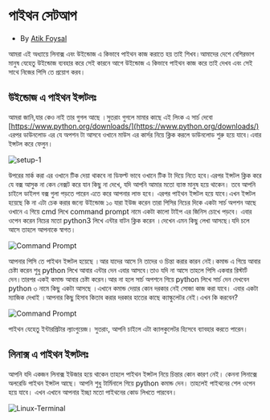# পাইথন সেটআপ

* By [Atik Foysal](https://www.facebook.com/profile.php?id=100026422180524)

আমরা এই অধ্যায়ে লিনাক্স এবং উইন্ডোজ এ কিভাবে পাইথন কাজ করাতে হয় তাই শিখব।আমাদের দেশে বেশিরভাগ মানুষ যেহেতু উইন্ডোজ ব্যবহার করে সেই কারনে আগে উইন্ডোজ এ কিভাবে পাইথন কাজ করে তাই দেখব এবং সেই সাথে নিজের পিসি তে প্রয়োগ করব।

## উইন্ডোজ এ পাইথন ইন্সটলঃ

আমরা জানি,যার কেও নাই তার গুগল আছে ।সুতরাং গুগলে মামার কাছে এই লিংক এ সার্চ দেবো [https://www.python.org/downloads/](https://www.python.org/downloads/) এরপর ডাউনলোড এর যে অপশন টা আসবে ওখানে মাউস এর কার্সর নিয়ে ক্লিক করলে ডাউনলোড শুরু হয়ে যাবে।এবার ইন্সটল করে ফেলুন।

![setup-1](https://user-images.githubusercontent.com/39632170/77768077-2e130a00-706c-11ea-8c5f-eaebbaf86181.png)

উপরের মার্ক করা এর ওখানে টিক দেয়া থাকবে না ডিফল্ট ভাবে ওখানে টিক টা দিয়ে নিতে হবে।এরপর ইন্সটল ক্লিক করে যে বক্স আসুক না কেন নেক্সট করে যান কিছু না দেখে, যদি আপনি আমার মতো ব্যাস্ত মানুষ হয়ে থাকেন। তবে আপনি চাইলে ডাইলগ বক্স গুলা পড়তে পারেন এতে করে আপনার লাভ হবে। এরপর পাইথন ইন্সটল হয়ে যাবে।এখন ইন্সটল হয়েছে কি না এটা চেক করার জন্যে উইন্ডোজ ১০ যারা ইউজ করেন তারা পিসির নিচের দিকে একটা সার্চ অপশন আছে ওখানে এ গিয়ে cmd লিখে command prompt নামে একটা কালো টাইপ এর জিনিস চোখে পড়বে। এবার ওপেন করেন নিচের মতো python3 লিখে এন্টার বাটন ক্লিক করেন ।দেখেন এমন কিছু লেখা আসছে।যদি চলে আসে তাহলে আপনাকে স্বাগত।

![Command Prompt](https://user-images.githubusercontent.com/39632170/77768681-04a6ae00-706d-11ea-99e6-7d44706909bf.png)

আপনার পিসি তে পাইথন ইন্সটল হয়েছে ।আর যাদের আসে নি তাদের ও চিন্তা করার কারন নেই।কমান্ড এ গিয়ে আবার চেষ্টা করেন শুধু python লিখে আবার এন্টার দেন এবার আসবে।তাও যদি না আসে তাহলে পিসি একবার রিস্টার্ট দেন।তারপর একই কমান্ড আবার চেষ্টা করেন।আর না হলে সার্চ অপশনে গিয়ে python লিখে সার্চ দেন দেখবেন python ৩ নামে কিছু একটা আসছে ।এখানে কমান্ড দেয়ার কোন দরকার নেই সোজা কাজ করা যাবে। এবার একটা ম্যাজিক দেখাই ।আপনার কিছু হিসাব কিতাব করার দরকার হাতের কাছে ক্যাল্কুলেটর নেই।এখন কি করবেন?

![Command Prompt](https://user-images.githubusercontent.com/39632170/77768693-07a19e80-706d-11ea-9e8c-42c4d1f54352.png)

পাইথন যেহেতু ইন্টারপ্রিটার ল্যাংগুয়েজ। সুতরাং, আপনি চাইলে এটা ক্যালকুলেটর হিসেবে ব্যাবহার করতে পারেন।

## লিনাক্স এ পাইথন ইন্সটলঃ

আপনি যদি একজন লিনাক্স ইউজার হয়ে থাকেন তাহলে পাইথন ইন্সটল নিয়ে চিন্তার কোন কারণ নেই। কেননা লিনাক্সে অলরেডি পাইথন ইন্সটল আছে। আপনি শুধু টার্মিনালে গিয়ে python কমান্ড দেন। তাহলেই পাইথনের শেল ওপেন হয়ে যাবে। এখন এখানে আপনার ইচ্ছা মতো পাইথনের কোড লিখতে পারবেন।

![Linux-Terminal](https://user-images.githubusercontent.com/39632170/79903663-4a208600-8435-11ea-81e8-4129513bb7aa.png)


